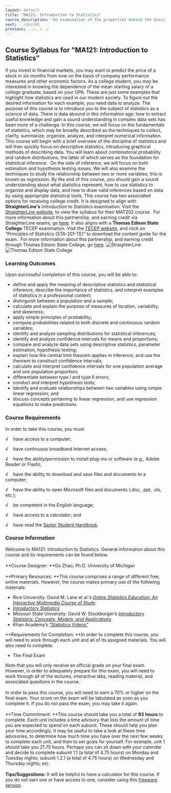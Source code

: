 ```yaml
---
layout: default
title: "MA121: Introduction to Statistics"
course_description: "An examination of the properties behind the basic concepts of probability and statistics, designed to teach you ways to investigate the relationships between various characteristics of data."
next: ../Unit01
previous: ../../../
---
```

Course Syllabus for "MA121: Introduction to Statistics"
-------------------------------------------------------

If you invest in financial markets, you may want to predict the price of
a stock in six months from now on the basis of company performance
measures and other economic factors. As a college student, you may be
interested in knowing the dependence of the mean starting salary of a
college graduate, based on your GPA. These are just some examples that
highlight how statistics are used in our modern society. To figure out
the desired information for each example, you need data to analyze. The
purpose of this course is to introduce you to the subject of statistics
as a science of data. There is data abound in this information age; how
to extract useful knowledge and gain a sound understanding in complex
data sets has been more of a challenge. In this course, we will focus on
the fundamentals of statistics, which may be broadly described as the
techniques to collect, clarify, summarize, organize, analyze, and
interpret numerical information. This course will begin with a brief
overview of the discipline of statistics and will then quickly focus on
descriptive statistics, introducing graphical methods of describing
data. You will learn about combinatorial probability and random
distributions, the latter of which serves as the foundation for
statistical inference.  On the side of inference, we will focus on both
estimation and hypothesis testing issues. We will also examine the
techniques to study the relationship between two or more variables; this
is known as *regression*. By the end of this course, you should gain a
sound understanding about what statistics represent, how to use
statistics to organize and display data, and how to draw valid
inferences based on data by using appropriate statistical tools. This
course has two associated options for receiving college credit. It is
designed to align with **StraighterLine's** Introduction to Statistics
examination. Visit the [StraighterLine
website](http://Straighterline.7eer.net/c/84609/110805/1322), to view
the syllabus for their MAT202 course.  For more information about this
partnership, and earning credit via StraighterLine exams, go
[here](http://www.saylor.org/student-credit-pathways/straighterline/).
It also aligns with a **Thomas Edison State College** TECEP examination.
Visit the [TECEP website](http://www2.tesc.edu/listalltecep.php), and
click on “Principles of Statistics (STA-201-TE)” to download the content
guide for the exam.  For more information about this partnership, and
earning credit through Thomas Edison State College,
go [here](http://www.saylor.org/student-credit-pathways/thomas-edison-state-college/).
![StraighterLine](http://www.saylor.org/site/wp-content/uploads/2013/02/Bb-SL-logo.png "StraighterLine") 
  ![Thomas Edison State
College](http://www.saylor.org/site/wp-content/uploads/2013/02/TESC-Logo-Small.png "Thomas Edison State College")

### Learning Outcomes

Upon successful completion of this course, you will be able to:  

-   define and apply the meaning of descriptive statistics and
    statistical inference, describe the importance of statistics, and
    interpret examples of statistics in a professional context;
-   distinguish between a population and a sample;
-   calculate and explain the purpose of measures of location,
    variability, and skewness;
-   apply simple principles of probability;
-   compute probabilities related to both discrete and continuous random
    variables;
-   identify and analyze sampling distributions for statistical
    inferences;
-   identify and analyze confidence intervals for means and proportions;
-   compare and analyze data sets using descriptive statistics,
    parameter estimation, hypothesis testing;
-   explain how the central limit theorem applies in inference, and use
    the theorem to construct confidence intervals;
-   calculate and interpret confidence intervals for one population
    average and one population proportion;
-   differentiate between type I and type II errors;
-   conduct and interpret hypothesis tests;
-   identify and evaluate relationships between two variables using
    simple linear regression; and
-   discuss concepts pertaining to linear regression, and use regression
    equations to make predictions.

### Course Requirements

In order to take this course, you must:  
  
 √    have access to a computer;  
  
 √    have continuous broadband Internet access;  
  
 √    have the ability/permission to install plug-ins or software (e.g.,
Adobe Reader or Flash);  
  
 √    have the ability to download and save files and documents to a
computer;  
  
 √    have the ability to open Microsoft files and documents (.doc,
.ppt, .xls, etc.);  
  
 √    be competent in the English language;  
  
 √    have access to a calculator; and  
  
 √    have read the [Saylor Student
Handbook](http://www.saylor.org/site/wp-content/uploads/2012/05/Saylor-StudentHandbook.pdf).

### Course Information

Welcome to MA121: Introduction to Statistics. General information about
this course and its requirements can be found below.  
    
 **Course Designer: **Ou Zhao, Ph.D. University of Michigan  
    
 **Primary Resources: **This course comprises a range of different free,
online materials. However, the course makes primary use of the following
materials:  

-   Rice University: David M. Lane et al.’s *[Online Statistics
    Education: An Interactive Multimedia Course of
    Study](http://onlinestatbook.com/2/index.html)*
-   *[Introductory
    Statistics](http://www.saylor.org/site/textbooks/Introductory%20Statistics.pdf)*
-   Missouri State University: David W. Stockburger’s *[Introductory
    Statistics: Concepts, Models, and
    Applications](http://www.psychstat.missouristate.edu/introbook/sbk00.htm)*
-   Khan Academy’s [“Statistics
    Videos”](http://www.khanacademy.org/#statistics)

**Requirements for Completion: **In order to complete this course, you
will need to work through each unit and all of its assigned materials.
You will also need to complete:  

-   The Final Exam

Note that you will only receive an official grade on your final exam.
However, in order to adequately prepare for this exam, you will need to
work through all of the lectures, interactive labs, reading material,
and associated questions in the course.  
    
 In order to pass this course, you will need to earn a 70% or higher on
the final exam. Your score on the exam will be tabulated as soon as you
complete it. If you do not pass the exam, you may take it again.  
    
 **Time Commitment: **This course should take you a total of **93**
**hours** to complete. Each unit includes a time advisory that lists the
amount of time you are expected to spend on each subunit. These should
help you plan your time accordingly. It may be useful to take a look at
these time advisories, to determine how much time you have over the next
few weeks to complete each unit, and then to set goals for yourself. For
example, unit 1 should take you 21.75 hours. Perhaps you can sit down
with your calendar and decide to complete subunit 1.1 (a total of 4.75
hours) on Monday and Tuesday nights; subunit 1.2.1 (a total of 4.75
hours) on Wednesday and Thursday nights; etc.  
    
 **Tips/Suggestions:** It will be helpful to have a calculator for this
course. If you do not own one or have access to one, consider using this
[freeware version](http://www.calculateforfree.com/graph.html).  
    

